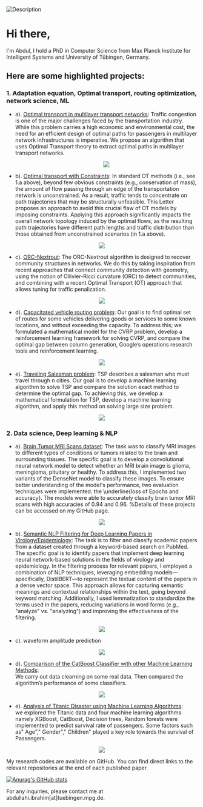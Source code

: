 ![Description](./figs/network.gif)

# Hi there, 

I'm Abdul, I hold a PhD in Computer Science from Max Planck Institute for Intelligent Systems and University of Tübingen, Germany.

## Here are some highlighted projects:

### 1. Adaptation equation, Optimal transport, routing optimization, network science, ML

 - a). [Optimal transport in multilayer transport networks](https://github.com/cdebacco/MultiOT): 
 Traffic congestion is one of the major challenges faced by the transportation industry. While this problem carries a high economic and environmental cost, the need for an efficient design of optimal paths for passengers in multilayer network infrastructures is imperative. We propose an algorithm that uses Optimal Transport theory to extract optimal paths in multilayer transport networks.

    <p align="center">
    <img src ="./figs/multiOT_multiOTsp.png"><br>
    </p>

- b). [Optimal transport with Constraints](https://github.com/aadinoyiibrahim/VECOTRA):
In standard OT methods (i.e., see 1.a above), beyond few obvious constraints (e.g., conservation of mass), the amount of flow passing through an edge of the transportation network is unconstrained. As a result, traffic tends to concentrate on path trajectories that may be structurally unfeasible. This Letter proposes an approach to avoid this crucial flaw of OT models by imposing constraints. Applying this approach significantly impacts the overall network topology induced by the optimal flows, as the resulting path trajectories have different path lengths and traffic distribution than those obtained from unconstrained scenarios (in 1.a above).

<p align="center">
    <img src ="./figs/constrained_multiOT.png"><br>
</p>

- c). [ORC-Nextrout](https://github.com/danielaleite/orc-nextrout): 
The ORC-Nextrout algorithm is designed to recover community structures in networks. We do this by taking inspiration from recent approaches that connect community detection with geometry, using the notion of Ollivier-Ricci curvature (ORC) to detect communities, and combining with a recent Optimal Transport (OT) approach that allows tuning for traffic penalization.

<p align="center">
    <img src ="./figs/commdetection.png"><br>
</p>

- d). [Capacitated vehicle routing problem](https://pisrt.org/psrpress/j/odam/2020/1/8/capacitated-vehicle-routing-problem-with-column-generation-and-reinforcement-learning-techniques.pdf):
Our goal is to find optimal set of routes for some vehicles delivering goods or services to
some known locations, and without exceeding the capacity. To address this; we formulated a mathematical model for the CVRP problem, develop a reinforcement learning framework for solving CVRP, and
compare the optimal gap between column generation, Google’s operations research tools and reinforcement
learning.

<p align="center">
    <img src ="./figs/cvrp.png"><br>
</p>

- e). [Traveling Salesman problem](https://pisrt.org/psrpress/j/odam/2019/3/4/a-comparative-analysis-of-the-travelling-salesman-problem-exact-and-machine-learning-techniques.pdf):
 TSP describes a salesman who must travel through n cities. Our goal is to develop a machine learning algorithm to solve TSP and compare the solution exact method to determine the optimal gap. To achieving this, we develop a mathematical formulation for TSP, develop a machine learning algorithm, and apply this method on solving large size problem.

 <p align="center">
    <img src ="./figs/tsp.png"><br>
</p>


### 2. Data science, Deep learning & NLP

- a). [Brain Tumor MRI Scans dataset](https://github.com/aadinoyiibrahim/brain-tumor-analysis-with-densenet): 
The task was to classify MRI images to different types of conditions or tumors related to the brain and surrounding tissues. The specific goal is to develop a convolutional neural network model to detect whether an MRI brain image is glioma, meningioma, pituitary or healthy. To address this, I implemented two variants of the DenseNet model to classify these images. To ensure better understanding of the model's performance, two evaluation techniques were implemented: the \underline{loss of Epochs and accuracy}. The models were able to accurately classify brain tumor MRI scans with high accuracies of $0.94$ and $0.96$. %Details of these projects can be accessed on my GitHub page.

<p align="center">
    <img src ="./figs/mri_densenet.png"><br>
</p>


- b). [Semantic NLP Filtering for Deep Learning Papers in Virology/Epidemiology](https://github.com/aadinoyiibrahim/SemanticNLP): The task is to filter and classify academic papers from a dataset created through a keyword-based search on PubMed. The specific goal is to identify papers that implement deep learning neural network-based solutions in the fields of virology and epidemiology. In the filtering process for relevant papers, I employed a combination of NLP techniques, leveraging embedding models—specifically, DistilBERT—to represent the textual content of the papers in a dense vector space. This approach allows for capturing semantic meanings and contextual relationships within the text, going beyond keyword matching. Additionally, I used lemmatization to standardize the terms used in the papers, reducing variations in word forms (e.g., "analyze" vs. "analyzing") and improving the effectiveness of the filtering.

<p align="center">
    <img src ="./figs/nlp.png"><br>
</p> 

- c). waveform amplitude prediction

<p align="center">
    <img src ="./figs/waveform_pred.png"><br>
</p>

- d). [Comparison of the CatBoost Classifier with other
Machine Learning Methods](https://thesai.org/Downloads/Volume11No11/Paper_90-Comparison_of_the_CatBoost_Classifier.pdf):  
We carry out data clearning on some real data. Then compared the
algorithm’s performance of some classifiers.

<p align="center">
    <img src ="./figs/roc.png"><br>
</p>

- e). [Analysis of Titanic Disaster using Machine Learning Algorithms](https://scholar.google.com/citations?view_op=view_citation&hl=en&user=2r75Y_UAAAAJ&citation_for_view=2r75Y_UAAAAJ:L8Ckcad2t8MC):  
we explored the Titanic data and four machine learning algorithms namely XGBoost, CatBoost, Decision trees, Random forests were implemented to predict survival rate of passengers. Some factors such as" Age"," Gender"," Children" played a key role towards the survival of Passengers. 

<p align="center">
    <img src ="./figs/roc2_titanic.png"><br>
</p>

My research codes are available on GitHub. You can find direct links to the relevant repositories at the end of each published paper.

[![Anurag's GitHub stats](https://github-readme-stats.vercel.app/api?username=aadinoyiibrahim)](https://github.com/aadinoyiibrahim/github-readme-stats)

For any inquiries, please contact me at abdullahi.ibrahim[at]tuebingen.mpg.de.
